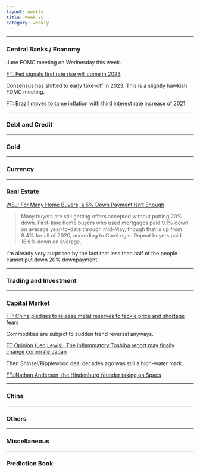 ```yaml
---
layout: weekly
title: Week 25
category: weekly
---
```


---
### Central Banks / Economy

June FOMC meeting on Wednesday this week.

[FT: Fed signals first rate rise will come in 2023](
https://www.ft.com/content/0bf83e29-5ee2-415e-9e03-0edb38218bf3)

Consensus has shifted to early take-off in 2023. This is a slightly hawkish
FOMC meeting.

[FT: Brazil moves to tame inflation with third interest rate increase of 2021](
https://www.ft.com/content/e2154bc3-e881-442a-b5aa-37be7cbc24a9)

---
### Debt and Credit

---
### Gold

---
### Currency

---
### Real Estate

[WSJ: For Many Home Buyers, a 5% Down Payment Isn’t Enough](
https://www.wsj.com/articles/for-many-home-buyers-a-5-down-payment-isnt-enough-11624095181?mod=markets_lead_pos1)

> Many buyers are still getting offers accepted without putting 20% down. First-time home buyers who used mortgages paid 9.1% down on average year-to-date through mid-May, though that is up from 8.4% for all of 2020, according to CoreLogic. Repeat buyers paid 16.6% down on average.

I'm already very surprised by the fact that less than half of the people cannot
put down 20% downpayment.

---
### Trading and Investment

---
### Capital Market

[FT: China pledges to release metal reserves to tackle price and shortage fears](
https://www.ft.com/content/cf601bb0-4c24-4cd6-acc7-cd4eb263d574)

Commodities are subject to sudden trend reversal anyways.

[FT Opinion (Leo Lewis): The inflammatory Toshiba report may finally change corporate Japan](
https://www.ft.com/content/d54208ac-2e92-4e70-b302-0927c93b34d9)

Then Shinsei/Ripplewood deal decades ago was still a high-water mark.

[FT: Nathan Anderson, the Hindenburg founder taking on Spacs](
https://www.ft.com/content/15bcb54f-311e-4c54-bc65-bfa3360f0b3f)

---
### China

---
### Others

---
### Miscellaneous

---
### Prediction Book
